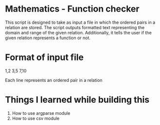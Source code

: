 # Mathematics - Function checker

This script is designed to take as input a file in which the ordered pairs in a relation are stored. The script outputs formatted text representing the domain and range of the given relation. Additionally, it tells the user
if the given relation represents a function or not.

# Format of input file
1,2
3,5
7,10

Each line represents an ordered pair in a relation

# Things I learned while building this
1. How to use argparse module
2. How to use csv module
